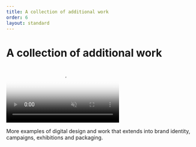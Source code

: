 ```yaml
---
title: A collection of additional work
order: 6
layout: standard
---
```

<div class="page">
  <div class="type-column revealblock">
    <h1 class="centered">A collection of additional work</h1>
  </div>

  <div class="video-desktop collection revealblock">
    <video autoplay loop muted playsinline poster="https://res.cloudinary.com/benludwig/image/upload/f_auto,q_auto:best/v1580337334/collection_frame_uev1xv.png">
      <source src="https://res.cloudinary.com/benludwig/video/upload/vc_auto/v1580337291/collection_lzmppu.mp4">
      <source src="https://res.cloudinary.com/benludwig/video/upload/vc_auto/v1580337291/collection_lzmppu.webm" type="video/webm">
      Your browser does not support the video tag.
    </video>
    <p class="caption">More examples of digital design and work that extends into brand identity, campaigns, exhibitions and packaging.</p>
  </div>

</div>
